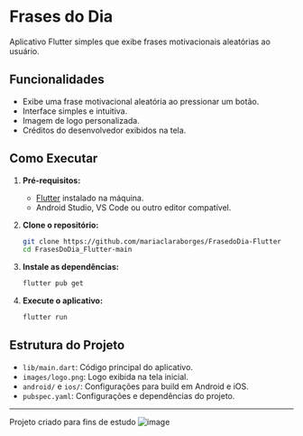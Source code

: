# Frases do Dia

Aplicativo Flutter simples que exibe frases motivacionais aleatórias ao usuário.

## Funcionalidades

- Exibe uma frase motivacional aleatória ao pressionar um botão.
- Interface simples e intuitiva.
- Imagem de logo personalizada.
- Créditos do desenvolvedor exibidos na tela.

## Como Executar

1. **Pré-requisitos:**
   - [Flutter](https://flutter.dev/docs/get-started/install) instalado na máquina.
   - Android Studio, VS Code ou outro editor compatível.

2. **Clone o repositório:**
   ```sh
   git clone https://github.com/mariaclaraborges/FrasedoDia-Flutter
   cd FrasesDoDia_Flutter-main
   ```

3. **Instale as dependências:**
   ```sh
   flutter pub get
   ```

4. **Execute o aplicativo:**
   ```sh
   flutter run
   ```

## Estrutura do Projeto

- `lib/main.dart`: Código principal do aplicativo.
- `images/logo.png`: Logo exibida na tela inicial.
- `android/` e `ios/`: Configurações para build em Android e iOS.
- `pubspec.yaml`: Configurações e dependências do projeto.

---

Projeto criado para fins de estudo
![image](https://user-images.githubusercontent.com/32282846/143885090-9419764d-d3df-4585-9c80-aac777ecf598.png)
